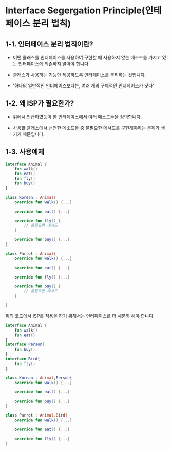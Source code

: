 # **Interface Segergation Principle(인테페이스 분리 법칙)**

## 1-1. 인터페이스 분리 법칙이란? 

- 어떤 클래스를 인터페이스를 사용하여 구현할 때 사용하지 않는 메소드를 가지고 있는 인터페이스에 의존하지 말아야 합니다. 

- 클래스가 사용하는 기능만 제공하도록 인터페이스를 분리하는 것입니다.

- '하나의 일반적인 인터페이스보다는, 여러 개의 구체적인 인터페이스가 낫다'

## 1-2. 왜 ISP가 필요한가? 

- 위에서 언급하였듯이 한 인터페이스에서 여러 메소드들을 정의합니다. 

- 사용할 클래스에서 선언한 메소드들 중 불필요한 메서드를 구현해야하는 문제가 생기기 때문입니다. 


## 1-3. 사용예제

```kotlin
interface Animal {
    fun walk()
    fun eat()
    fun fly()
    fun buy()
}

class Korean : Animal{
    override fun walk() {...}

    override fun eat() {...}

    override fun fly() {
        // 불필요한 메서드
    }

    override fun buy() {...}
}

class Parrot : Animal{
    override fun walk() {...}

    override fun eat() {...}

    override fun fly() {...}

    override fun buy() {
        // 불필요한 메서드 
    }

}
```

위의 코드에서 ISP를 적용을 하기 위해서는 인터페이스를 더 세분화 해야 합니다. 

```kotlin
interface Animal {
    fun walk()
    fun eat()
}
interface Person{
    fun buy()
}
interface Bird{
    fun fly()
}

class Korean : Animal,Person{
    override fun walk() {...}

    override fun eat() {...}

    override fun buy() {...}
}

class Parrot : Animal,Bird{
    override fun walk() {...}

    override fun eat() {...}

    override fun fly() {...}
}
```